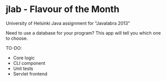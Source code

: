 jlab - Flavour of the Month
====

University of Helsinki Java assignment for "Javalabra 2013"

Need to use a database for your program? This app will tell you which one to choose.

TO-DO:
* Core logic
* CLI component
* Unit tests
* Servlet frontend
